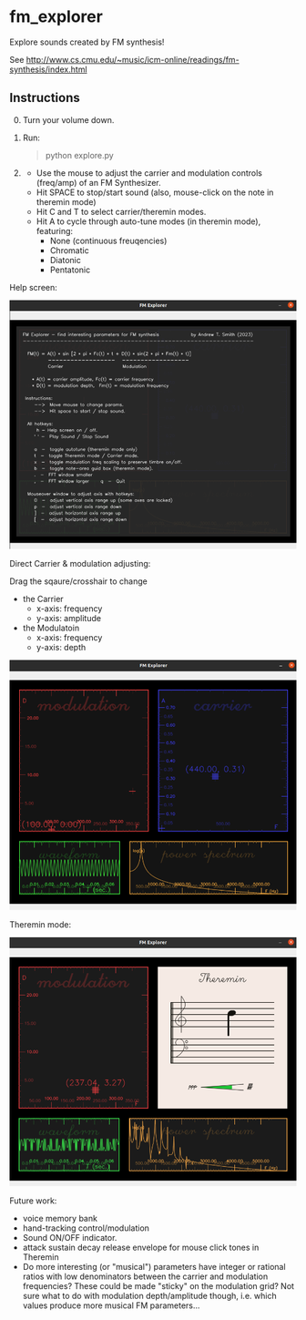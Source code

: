 # fm_explorer
Explore sounds created by FM synthesis!

See http://www.cs.cmu.edu/~music/icm-online/readings/fm-synthesis/index.html

## Instructions

0. Turn your volume down.
1. Run:

    > python explore.py

 2. * Use the mouse to adjust the carrier and modulation controls (freq/amp) of an FM Synthesizer.
    * Hit SPACE to stop/start sound (also, mouse-click on the note in theremin mode)
    * Hit C and T to select carrier/theremin modes.
    * Hit A to cycle through auto-tune modes (in theremin mode), featuring:
        * None (continuous freuqencies)
        * Chromatic 
        * Diatonic
        * Pentatonic

Help screen:

![FM Explorer - info splash](https://github.com/andsmith/fm_explorer/blob/main/screen_help.png)

Direct Carrier & modulation adjusting:

Drag the sqaure/crosshair to change 

 * the Carrier
    * x-axis:  frequency
    * y-axis:  amplitude
 * the Modulatoin
    * x-axis:  frequency
    * y-axis:  depth

![FM Explorer - carrier adjust](https://github.com/andsmith/fm_explorer/blob/main/screen_carrier.png)

Theremin mode:

![res_detect_user_pick](https://github.com/andsmith/fm_explorer/blob/main/screen_theremin.png)


Future work:
  * voice memory bank
  * hand-tracking control/modulation
  * Sound ON/OFF indicator.
  * attack sustain decay release envelope for mouse click tones in Theremin
  * Do more interesting (or "musical") parameters have integer or rational ratios with low denominators between the carrier and modulation frequencies?  These could be made "sticky" on the modulation grid?  Not sure what to do with modulation depth/amplitude though, i.e. which values produce more musical FM parameters...
